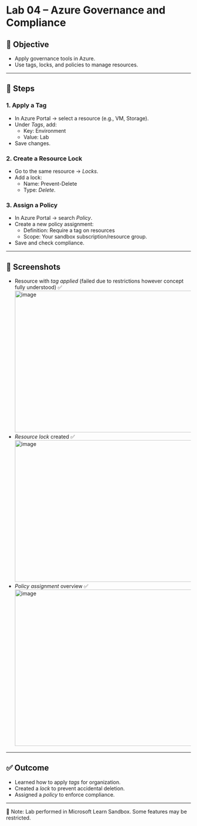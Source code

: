 # Lab 04 – Azure Governance and Compliance

## 🎯 Objective
- Apply governance tools in Azure.  
- Use tags, locks, and policies to manage resources.  

---

## 📝 Steps

### 1. Apply a Tag
- In Azure Portal → select a resource (e.g., VM, Storage).  
- Under *Tags*, add:  
  - Key: Environment  
  - Value: Lab  
- Save changes.  

### 2. Create a Resource Lock
- Go to the same resource → *Locks*.  
- Add a lock:  
  - Name: Prevent-Delete  
  - Type: *Delete*.  

### 3. Assign a Policy
- In Azure Portal → search *Policy*.  
- Create a new policy assignment:  
  - Definition: Require a tag on resources  
  - Scope: Your sandbox subscription/resource group.  
- Save and check compliance.  

---

## 📸 Screenshots
- Resource with *tag applied* (failed due to restrictions however concept fully understood) ✅
  <img width="940" height="386" alt="image" src="https://github.com/user-attachments/assets/76a67dcd-254d-43f8-bc69-1c330c1e4719" />
- *Resource lock* created ✅
   <img width="940" height="386" alt="image" src="https://github.com/user-attachments/assets/3b669dd4-c565-45b5-bbcc-a43da2143c1f" />
- *Policy assignment* overview ✅
  <img width="940" height="426" alt="image" src="https://github.com/user-attachments/assets/9cf6b8db-6391-4142-93d2-47b1bdfb477a" />

---

## ✅ Outcome
- Learned how to apply *tags* for organization.  
- Created a *lock* to prevent accidental deletion.  
- Assigned a *policy* to enforce compliance.  

---

📌 Note: Lab performed in Microsoft Learn Sandbox. Some features may be restricted.
